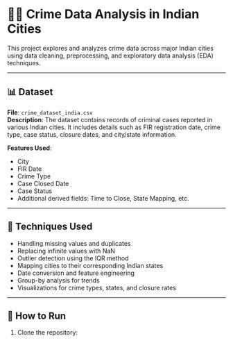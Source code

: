 # 🕵️‍♂️ Crime Data Analysis in Indian Cities

This project explores and analyzes crime data across major Indian cities using data cleaning, preprocessing, and exploratory data analysis (EDA) techniques.

---

## 📊 Dataset

**File**: `crime_dataset_india.csv`  
**Description**: The dataset contains records of criminal cases reported in various Indian cities. It includes details such as FIR registration date, crime type, case status, closure dates, and city/state information.

**Features Used**:
- City
- FIR Date
- Crime Type
- Case Closed Date
- Case Status
- Additional derived fields: Time to Close, State Mapping, etc.

---

## 🔧 Techniques Used

- Handling missing values and duplicates
- Replacing infinite values with NaN
- Outlier detection using the IQR method
- Mapping cities to their corresponding Indian states
- Date conversion and feature engineering
- Group-by analysis for trends
- Visualizations for crime types, states, and closure rates

---

## 🚀 How to Run

1. Clone the repository:


